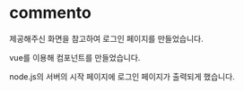 # commento

제공해주신 화면을 참고하여 로그인 페이지를 만들었습니다.

vue를 이용해 컴포넌트를 만들었습니다.

node.js의 서버의 시작 페이지에 로그인 페이지가 출력되게 했습니다.


